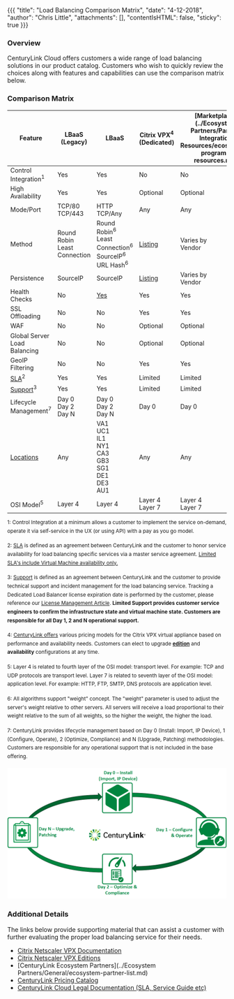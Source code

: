 {{{
  "title": "Load Balancing Comparison Matrix",
  "date": "4-12-2018",
  "author": "Chris Little",
  "attachments": [],
  "contentIsHTML": false,
  "sticky": true
}}}

### Overview

CenturyLink Cloud offers customers a wide range of load balancing solutions in our product catalog.  Customers who wish to quickly review the choices along with features and capabilities can use the comparison matrix below.

### Comparison Matrix

**Feature**|**LBaaS<br>(Legacy)**|**LBaaS**|**Citrix VPX<sup>4</sup><br>(Dedicated)**|**[Marketplace](../Ecosystem Partners/Partner Integration Resources/ecosystem-program-resources.md)**
-----------|---------------------|---------|-----------------------------------------|-------------
Control Integration<sup>1</sup>|Yes|Yes|No|No
High Availability|Yes|Yes|Optional|Optional
Mode/Port|TCP/80<br>TCP/443|HTTP<br>TCP/Any|Any|Any
Method|Round Robin<br>Least Connection|Round Robin<sup>6</sup><br>Least Connection<sup>6</sup><br>SourceIP<sup>6</sup><br>URL Hash<sup>6</sup>|[Listing](http://docs.citrix.com/en-us/netscaler/11-1/load-balancing/load-balancing-customizing-algorithms.html)|Varies by<br>Vendor
Persistence|SourceIP|SourceIP|[Listing](http://docs.citrix.com/en-us/netscaler/11-1/load-balancing/load-balancing-persistence/persistence.html)|Varies by<br>Vendor
Health Checks|No|[Yes](../LBaaS/getting-started-with-load-balancer-as-a-service.md)|Yes|Yes
SSL Offloading|No|No|Yes|Yes
WAF|No|No|Optional|Optional
Global Server Load Balancing|No|No|Optional|Optional
GeoIP Filtering|No|No|Yes|Yes
[SLA](//www.ctl.io/legal/sla/)<sup>2</sup>|Yes|Yes|Limited|Limited
[Support](../Support/how-do-i-report-a-support-issue.md)<sup>3</sup>|Yes|Yes|Limited|Limited
Lifecycle Management<sup>7</sup>|Day 0<br>Day 2<br>Day N|Day 0<br>Day 2<br>Day N|Day 0|Day 0
[Locations](../General/centurylink-cloud-data-center-locations.md)|Any|VA1<br>UC1<br>IL1<br>NY1<br>CA3<br>GB3<br>SG1<br>DE1<br>DE3<br>AU1|Any|Any
OSI Model<sup>5</sup>|Layer 4|Layer 4|Layer 4<br>Layer 7|Layer 4<br>Layer 7

<sup>1: Control Integration at a minimum allows a customer to implement the service on-demand, operate it via self-service in the UX (or using API) with a pay as you go model.</sup>

<sup>2: [SLA](//www.ctl.io/legal/sla/) is defined as an agreement between CenturyLink and the customer to honor service availability for load balancing specific services via a master service agreement. [Limited SLA's include Virtual Machine availability only.](//www.ctl.io/legal/sla/)</sup>

<sup>3: [Support](//www.ctl.io/support/) is defined as an agreement between CenturyLink and the customer to provide technical support and incident management for the load balancing service. Tracking a Dedicated Load Balancer license expiration date is performed by the customer, please reference our [License Management Article](../Network/dedicated-load-balancer-license-management.md). **Limited Support provides customer service engineers to confirm the infrastructure state and virtual machine state.  Customers are responsible for all Day 1, 2 and N operational support.**</sup>

<sup>4: [CenturyLink offers](//www.ctl.io/pricing/) various pricing models for the Citrix VPX virtual appliance based on performance and availability needs.  Customers can elect to upgrade **[edition](//www.citrix.com/products/netscaler-adc/platforms.html#editions)** and **availability** configurations at any time.</sup>

<sup>5: Layer 4 is related to fourth layer of the OSI model: transport level. For example: TCP and UDP protocols are transport level. Layer 7 is related to seventh layer of the OSI model: application level. For example: HTTP, FTP, SMTP, DNS protocols are application level.</sup>

<sup>6: All algorithms support "weight" concept. The "weight" parameter is used to adjust the server's weight relative to other servers. All servers will receive a load proportional to their weight relative to the sum of all weights, so the higher the weight, the higher the load.</sup>

<sup>7: CenturyLink provides lifecycle management based on Day 0 (Install: Import, IP Device), 1 (Configure, Operate), 2 (Optimize, Compliance) and N (Upgrade, Patching) methodologies.  Customers are responsible for any operational support that is not included in the base offering.</sup>

  ![Lifecycle Management](../images/lifecycle-management.png)

### Additional Details
The links below provide supporting material that can assist a customer with further evaluating the proper load balancing service for their needs.

* [Citrix Netscaler VPX Documentation](http://docs.citrix.com/en-us/netscaler/11-1.html)
* [Citrix Netscaler VPX Editions](//www.citrix.com/products/netscaler-adc/platforms.html#editions)
* [CenturyLink Ecosystem Partners](../Ecosystem Partners/General/ecosystem-partner-list.md)
* [CenturyLink Pricing Catalog](//www.ctl.io/pricing/)
* [CenturyLink Cloud Legal Documentation (SLA, Service Guide etc)](//www.ctl.io/legal/)
